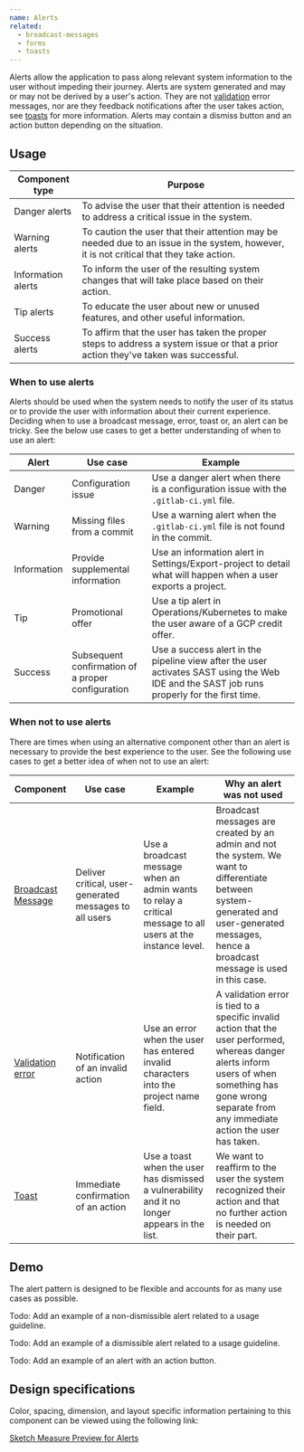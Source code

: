 ```yaml
---
name: Alerts
related:
  - broadcast-messages
  - forms
  - toasts
---
```


Alerts allow the application to pass along relevant system information to the user without impeding their journey. Alerts are system generated and may or may not be derived by a user's action. They are not [validation](https://design.gitlab.com/components/forms#validation) error messages, nor are they feedback notifications after the user takes action, see [toasts](https://design.gitlab.com/components/toasts) for more information. Alerts may contain a dismiss button and an action button depending on the situation. 

## Usage

|Component type|Purpose|
| --- | --- |
|Danger alerts| To advise the user that their attention is needed to address a critical issue in the system. |
|Warning alerts|To caution the user that their attention may be needed due to an issue in the system, however, it is not critical that they take action.|
|Information alerts| To inform the user of the resulting system changes that will take place based on their action.| 
|Tip alerts| To educate the user about new or unused features, and other useful information.|
|Success alerts| To affirm that the user has taken the proper steps to address a system issue or that a prior action they've taken was successful.|

### When to use alerts

Alerts should be used when the system needs to notify the user of its status or to provide the user with information about their current experience. Deciding when to use a broadcast message, error, toast or, an alert can be tricky. See the below use cases to get a better understanding of when to use an alert:

| Alert | Use case | Example |
| ----- | -------- | -------- |
| Danger | Configuration issue | Use a danger alert when there is a configuration issue with the `.gitlab-ci.yml` file. |
| Warning | Missing files from a commit | Use a warning alert when the `.gitlab-ci.yml` file is not found in the commit. |  
| Information | Provide supplemental information | Use an information alert in Settings/Export-project to detail what will happen when a user exports a project.  |
| Tip | Promotional offer  | Use a tip alert in Operations/Kubernetes to make the user aware of a GCP credit offer. |
| Success | Subsequent confirmation of a proper configuration | Use a success alert in the pipeline view after the user activates SAST using the Web IDE and the SAST job runs properly for the first time. |

### When not to use alerts

There are times when using an alternative component other than an alert is necessary to provide the best experience to the user. See the following use cases to get a better idea of when not to use an alert: 

| Component | Use case | Example | Why an alert was not used |
| ---- | ---- | ---- | ---- |
| [Broadcast Message](https://design.gitlab.com/components/broadcast-messages) | Deliver critical, user-generated messages to all users | Use a broadcast message when an admin wants to relay a critical message to all users at the instance level. | Broadcast messages are created by an admin and not the system. We want to differentiate between system-generated and user-generated messages, hence a broadcast message is used in this case. |
| [Validation error](https://design.gitlab.com/components/forms#validation) | Notification of an invalid action | Use an error when the user has entered invalid characters into the project name field. | A validation error is tied to a specific invalid action that the user performed, whereas danger alerts inform users of when something has gone wrong separate from any immediate action the user has taken. |
| [Toast](https://design.gitlab.com/components/toasts) | Immediate confirmation of an action | Use a toast when the user has dismissed a vulnerability and it no longer appears in the list.  |  We want to reaffirm to the user the system recognized their action and that no further action is needed on their part. |

## Demo

The alert pattern is designed to be flexible and accounts for as many use cases as possible.

Todo: Add an example of a non-dismissible alert related to a usage guideline.

Todo: Add an example of a dismissible alert related to a usage guideline.

Todo: Add an example of an alert with an action button.

## Design specifications

Color, spacing, dimension, and layout specific information pertaining to this component can be viewed using the following link:

[Sketch Measure Preview for Alerts](https://gitlab-org.gitlab.io/gitlab-design/hosted/design-gitlab-specs/alerts-spec-previews/)
